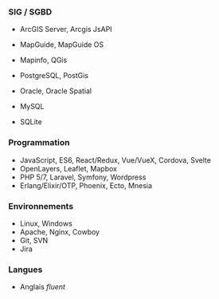 
### <i class="fas fa-layer-group"></i> SIG / SGBD

- ArcGIS Server, Arcgis JsAPI
- MapGuide, MapGuide OS
- Mapinfo, QGis

- PostgreSQL, PostGis
- Oracle, Oracle Spatial
- MySQL
- SQLite

### <i class="fas fa-code"></i> Programmation

- JavaScript, ES6, React/Redux, Vue/VueX, Cordova, Svelte
- OpenLayers, Leaflet, Mapbox
- PHP 5/7, Laravel, Symfony, Wordpress
- Erlang/Elixir/OTP, Phoenix, Ecto, Mnesia

### <i class="fas fa-cubes"></i> Environnements

- Linux, Windows
- Apache, Nginx, Cowboy
- Git, SVN
- Jira

### <i class="fas fa-comments"></i> Langues

- Anglais _fluent_

